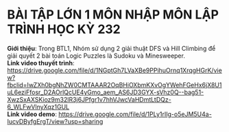 # BÀI TẬP LỚN 1 MÔN NHẬP MÔN LẬP TRÌNH HỌC KỲ 232 
**Giới thiệu**: Trong BTL1, Nhóm sử dụng 2 giải thuật DFS và Hill Climbing để giải quyết 2 bài toán Logic Puzzles là Sudoku và Minesweeper. <br>
**Link video thuyết trình**: https://drive.google.com/file/d/1NGptGh7LVaXBe9PPihuOrnq1XrqgHGrK/view?fbclid=IwZXh0bgNhZW0CMTAAAR2OqBHiOXbmKXvOgYWehFGeHx6jX8U1uL6eziFfosr_D2AOrlQcUE4yGmo_aem_AS6JD3GYX-sVhz0Q--bag51-XwzSxAXSKioz9m32lR3j6JPfgr1v7hhVJwcVaHDmtLtDQz-6_WLFwVlnyXqz1GUL <br>
**Link video demo**: https://drive.google.com/file/d/1PLy1rIIg-o5eJM5U4a-IucvDByfgErgT/view?usp=sharing

